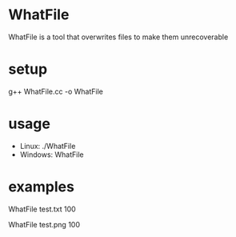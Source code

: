 # WhatFile
WhatFile is a tool that overwrites files to make them unrecoverable
# setup
g++ WhatFile.cc -o WhatFile
# usage
 - Linux: ./WhatFile <filename> <how many times to overwrite the file>
 - Windows: WhatFile <filename> <how many times to overwrite the file>

# examples

WhatFile test.txt 100

WhatFile test.png 100
